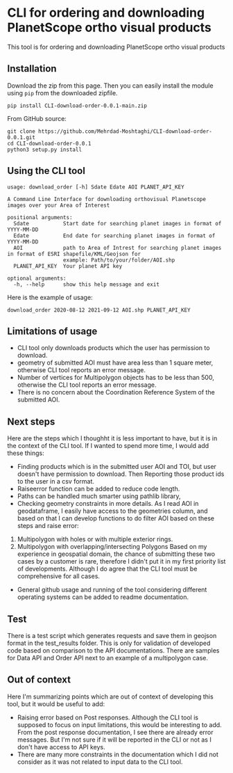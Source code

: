 # CLI for ordering and downloading PlanetScope ortho visual products

This tool is for ordering and downloading PlanetScope ortho visual products 


## Installation

Download the zip from this page.
Then you can easily install the module using `pip` from the downloaded zipfile.
```
pip install CLI-download-order-0.0.1-main.zip
```
From GitHub source:
```
git clone https://github.com/Mehrdad-Moshtaghi/CLI-download-order-0.0.1.git
cd CLI-download-order-0.0.1
python3 setup.py install
```
## Using the CLI tool

```
usage: download_order [-h] Sdate Edate AOI PLANET_API_KEY

A Command Line Interface for downloading orthovisual Planetscope images over your Area of Interest

positional arguments:
  Sdate           Start date for searching planet images in format of YYYY-MM-DD
  Edate           End date for searching planet images in format of YYYY-MM-DD
  AOI             path to Area of Intrest for searching planet images in format of ESRI shapefile/KML/Geojson for
                  example: Path/to/your/folder/AOI.shp
  PLANET_API_KEY  Your planet API key

optional arguments:
  -h, --help      show this help message and exit
```
Here is the example of usage:
```
download_order 2020-08-12 2021-09-12 AOI.shp PLANET_API_KEY
```
## Limitations of usage
- CLI tool only downloads products which the user has permission to download.
- geometry of submitted AOI must have area less than 1 square meter, otherwise CLI tool reports an error message.
- Number of vertices for Multipolygon objects has to be less than 500, otherwise the CLI tool reports an error message.
- There is no concern about the Coordination Reference System of the submitted AOI.


## Next steps
Here are the steps which I thoughht it is less important to have, but it is in the context of the CLI tool. If I wanted to spend more time, I would add these things:
- Finding products which is in the submitted user AOI and TOI, but user doesn't have permission to download. 
Then Reporting those product ids to the user in a csv format.  
- Raiseerror function can be added to reduce code length. 
- Paths can be handled much smarter using pathlib library, 
- Checking geometry constraints in more details. As I read AOI in geodataframe, I easily have access to the geometries column, and based on that I can develop functions to do filter AOI based on these steps and raise error:
1) Multipolygon with holes or with multiple exterior rings. 
2) Multipolygon with overlapping/intersecting Polygons
Based on my experience in geospatial domain, the chance of submitting these two cases by a customer is rare, therefore I didn't put it in my first priority list of developments. Although I do agree that the CLI tool must be comprehensive for all cases. 
- General github usage and running of the tool considering different operating systems can be added to readme documentation. 

## Test
There is a test script which generates requests and save them in geojson format in the test_results folder. This is only for validation of developed code based on comparison to the API documentations. There are samples for Data API and Order API next to an example of a multipolygon case. 


## Out of context 
Here I'm summarizing points which are out of context of developing this tool, but it would be useful to add:
- Raising error based on Post responses. Although the CLI tool is supposed to focus on input limitations, this would be interesting to add. From the post response documentation, I see there are already error messages. But I'm not sure if it will be reported in the CLI or not as I don't have access to API keys. 
- There are many more constraints in the documentation which I did not consider as it was not related to input data to the CLI tool. 